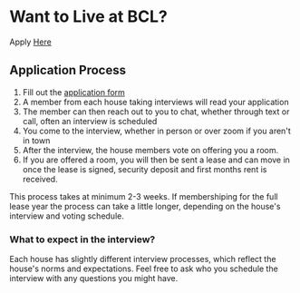 # Want to Live at BCL?

Apply [Here](https://docs.google.com/forms/d/e/1FAIpQLSfDdIf3ke8mepx9VzwtEgYo-GBmQkiMHLKS8C9H5A9DsA44pA/viewform)


## Application Process

1. Fill out the [application form](https://docs.google.com/forms/d/e/1FAIpQLSfDdIf3ke8mepx9VzwtEgYo-GBmQkiMHLKS8C9H5A9DsA44pA/viewform)
1. A member from each house taking interviews will read your application
1. The member can then reach out to you to chat, whether through text or call, often an interview is scheduled
1. You come to the interview, whether in person or over zoom if you aren't in town
1. After the interview, the house members vote on offering you a room. 
1. If you are offered a room, you will then be sent a lease and can move in once the lease is signed, security deposit and first months rent is received. 

This process takes at minimum 2-3 weeks. If membershiping for the full lease year the process can take a little longer, depending on the house's interview and voting schedule. 

### What to expect in the interview?
Each house has slightly different interview processes, which reflect the house's norms and expectations. Feel free to ask who you schedule the interview with any questions you might have. 